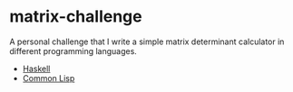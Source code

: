 matrix-challenge
================

A personal challenge that I write a simple matrix determinant calculator in different programming languages.

* [Haskell](code/matrix.hs)
* [Common Lisp](code/matrix.lisp)
